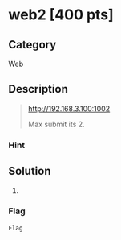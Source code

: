 # web2 [400 pts]

## Category
Web

## Description
>http://192.168.3.100:1002
>
>
>Max submit its 2.

### Hint
>

## Solution
1.

### Flag
`Flag`
